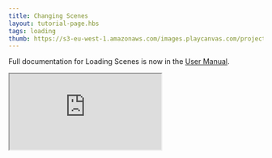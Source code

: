 ```yaml
---
title: Changing Scenes
layout: tutorial-page.hbs
tags: loading
thumb: https://s3-eu-west-1.amazonaws.com/images.playcanvas.com/projects/12/437633/BCF404-image-75.jpg
---
```


Full documentation for Loading Scenes is now in the [User Manual][documentation-page].

<iframe src="https://playcanv.as/e/p/IP7FtbDj/" title="Changing Scenes"></iframe>

[documentation-page]: /user-manual/packs/loading-scenes/